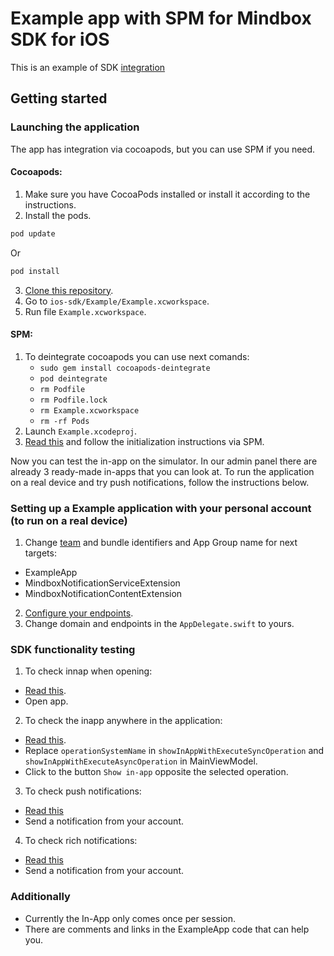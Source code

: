 # Example app with SPM for Mindbox SDK for iOS

This is an example of SDK [integration](https://developers.mindbox.ru/docs/ios-sdk-integration) 

## Getting started

### Launching the application
The app has integration via cocoapods, but you can use SPM if you need.
#### Cocoapods:
1. Make sure you have CocoaPods installed or install it according to the instructions.
2. Install the pods.
  ```ruby
  pod update
  ```
  Or
  ```ruby
  pod install
  ```
3. [Clone this repository](https://github.com/mindbox-cloud/ios-sdk/tree/feature/MBX-3248-ExampleApp).
4. Go to `ios-sdk/Example/Example.xcworkspace`.
5. Run file `Example.xcworkspace`.
#### SPM:
1. To deintegrate cocoapods you can use next comands:
   - `sudo gem install cocoapods-deintegrate`
   - `pod deintegrate`
   - `rm Podfile`
   - `rm Podfile.lock`
   - `rm Example.xcworkspace`
   - `rm -rf Pods`
2. Launch `Example.xcodeproj`.
3. [Read this](https://developers.mindbox.ru/docs/add-ios-sdk) and follow the initialization instructions via SPM. 

Now you can test the in-app on the simulator. 
In our admin panel there are already 3 ready-made in-apps that you can look at. 
To run the application on a real device and try push notifications, follow the instructions below.

### Setting up a Example application with your personal account (to run on a real device)

1. Change [team](https://developers.mindbox.ru/docs/ios-get-keys) and bundle identifiers and App Group name for next targets:
  - ExampleApp
  - MindboxNotificationServiceExtension
  - MindboxNotificationContentExtension
2. [Configure your endpoints](https://developers.mindbox.ru/docs/add-ios-integration).
3. Change domain and endpoints in the `AppDelegate.swift` to yours.

### SDK functionality testing

1. To check innap when opening:
  - [Read this](https://help.mindbox.ru/docs/in-app-what-is).
  - Open app.
2. To check the inapp anywhere in the application:
  - [Read this](https://help.mindbox.ru/docs/in-app-location).
  - Replace `operationSystemName` in `showInAppWithExecuteSyncOperation` and `showInAppWithExecuteAsyncOperation` in MainViewModel.
  - Click to the button `Show in-app` opposite the selected operation.
3. To check push notifications:
  - [Read this](https://developers.mindbox.ru/docs/ios-send-push-notifications-advanced)
  - Send a notification from your account.
4. To check rich notifications:
  - [Read this](https://developers.mindbox.ru/docs/ios-send-push-notifications-advanced)
  - Send a notification from your account.

### Additionally
  - Currently the In-App only comes once per session.
  - There are comments and links in the ExampleApp code that can help you.
